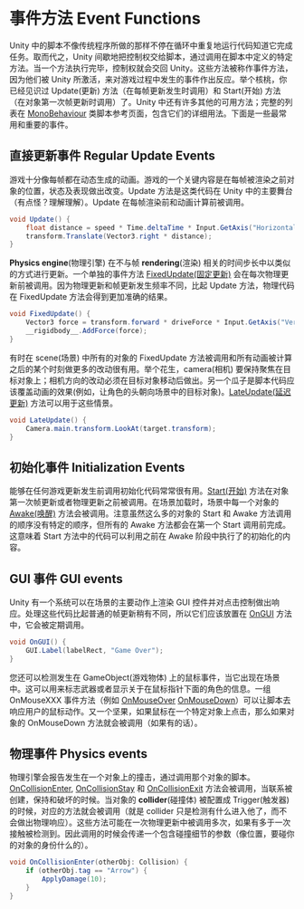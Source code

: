 # 事件方法 Event Functions

Unity 中的脚本不像传统程序所做的那样不停在循环中重复地运行代码知道它完成任务。取而代之，Unity 间歇地把控制权交给脚本，通过调用在脚本中定义的特定方法。当一个方法执行完毕，控制权就会交回 Unity。这些方法被称作事件方法，因为他们被 Unity 所激活，来对游戏过程中发生的事件作出反应。举个核桃，你已经见识过 Update(更新) 方法（在每帧更新发生时调用）和 Start(开始) 方法（在对象第一次帧更新时调用）了。Unity 中还有许多其他的可用方法；完整的列表在 [MonoBehaviour](https://docs.unity3d.com/ScriptReference/MonoBehaviour.html) 类脚本参考页面，包含它们的详细用法。下面是一些最常用和重要的事件。

## 直接更新事件 Regular Update Events

游戏十分像每帧都在动态生成的动画。游戏的一个关键内容是在每帧被渲染之前对象的位置，状态及表现做出改变。Update 方法是这类代码在 Unity 中的主要舞台（有点怪？理解理解）。Update 在每帧渲染前和动画计算前被调用。

```cs
void Update() {
    float distance = speed * Time.deltaTime * Input.GetAxis("Horizontal");
    transform.Translate(Vector3.right * distance);
}
```

**Physics engine**(物理引擎) 在不与帧 **rendering**(渲染) 相关的时间步长中以类似的方式进行更新。一个单独的事件方法 [FixedUpdate(固定更新)](https://docs.unity3d.com/ScriptReference/MonoBehaviour.FixedUpdate.html) 会在每次物理更新前被调用。因为物理更新和帧更新发生频率不同，比起 Update 方法，物理代码在 FixedUpdate 方法会得到更加准确的结果。

```cs
void FixedUpdate() {
    Vector3 force = transform.forward * driveForce * Input.GetAxis("Vertical");
    __rigidbody__.AddForce(force);
}
```

有时在 scene(场景) 中所有的对象的 FixedUpdate 方法被调用和所有动画被计算之后的某个时刻做更多的改动很有用。举个花生，camera(相机) 要保持聚焦在目标对象上；相机方向的改动必须在目标对象移动后做出。另一个瓜子是脚本代码应该覆盖动画的效果(例如，让角色的头朝向场景中的目标对象)。[LateUpdate(延迟更新)](https://docs.unity3d.com/ScriptReference/MonoBehaviour.LateUpdate.html) 方法可以用于这些情景。

```cs
void LateUpdate() {
    Camera.main.transform.LookAt(target.transform);
}
```

## 初始化事件 Initialization Events

能够在任何游戏更新发生前调用初始化代码常常很有用。[Start(开始)](https://docs.unity3d.com/ScriptReference/MonoBehaviour.Start.html) 方法在对象第一次帧更新或者物理更新之前被调用。在场景加载时，场景中每一个对象的 [Awake(唤醒)](https://docs.unity3d.com/ScriptReference/MonoBehaviour.Awake.html) 方法会被调用。注意虽然这么多的对象的 Start 和 Awake 方法调用的顺序没有特定的顺序，但所有的 Awake 方法都会在第一个 Start 调用前完成。这意味着 Start 方法中的代码可以利用之前在 Awake 阶段中执行了的初始化的内容。

## GUI 事件 GUI events

Unity 有一个系统可以在场景的主要动作上渲染 GUI 控件并对点击控制做出响应。处理这些代码比起普通的帧更新稍有不同，所以它们应该放置在 [OnGUI](https://docs.unity3d.com/ScriptReference/MonoBehaviour.OnGUI.html) 方法中，它会被定期调用。

```cs
void OnGUI() {
    GUI.Label(labelRect, "Game Over");
}
```

您还可以检测发生在 GameObject(游戏物体) 上的鼠标事件，当它出现在场景中。这可以用来标志武器或者显示关于在鼠标指针下面的角色的信息。一组 OnMouseXXX 事件方法（例如 [OnMouseOver](https://docs.unity3d.com/ScriptReference/MonoBehaviour.OnMouseOver.html) [OnMouseDown](https://docs.unity3d.com/ScriptReference/MonoBehaviour.OnMouseDown.html)）可以让脚本去响应用户的鼠标动作。又一个坚果，如果鼠标在一个特定对象上点击，那么如果对象的 OnMouseDown 方法就会被调用（如果有的话）。

## 物理事件 Physics events

物理引擎会报告发生在一个对象上的撞击，通过调用那个对象的脚本。[OnCollisionEnter](https://docs.unity3d.com/ScriptReference/MonoBehaviour.OnCollisionEnter.html), [OnCollisionStay](https://docs.unity3d.com/ScriptReference/MonoBehaviour.OnCollisionStay.html) 和 [OnCollisionExit](https://docs.unity3d.com/ScriptReference/MonoBehaviour.OnCollisionExit.html) 方法会被调用，当联系被创建，保持和破坏的时候。当对象的 **collider**(碰撞体) 被配置成 Trigger(触发器) 的时候，对应的方法就会被调用（就是 collider 只是检测有什么进入他了，而不会做出物理响应）。这些方法可能在一次物理更新中被调用多次，如果有多于一次接触被检测到。因此调用的时候会传递一个包含碰撞细节的参数（像位置，要碰你的对象的身份什么的）。

```cs
void OnCollisionEnter(otherObj: Collision) {
    if (otherObj.tag == "Arrow") {
        ApplyDamage(10);
    }
}
```